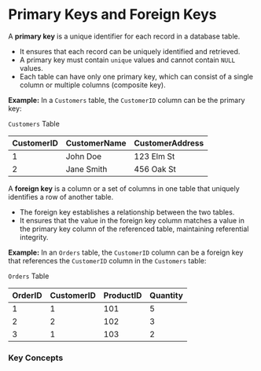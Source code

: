 # Primary Keys and Foreign Keys

A **primary key** is a unique identifier for each record in a database table.&#x20;

* It ensures that each record can be uniquely identified and retrieved.&#x20;
* A primary key must contain `unique` values and cannot contain `NULL` values.&#x20;
* Each table can have only one primary key, which can consist of a single column or multiple columns (composite key).

**Example:** In a `Customers` table, the `CustomerID` column can be the primary key:

`Customers` Table

| CustomerID | CustomerName | CustomerAddress |
| ---------- | ------------ | --------------- |
| 1          | John Doe     | 123 Elm St      |
| 2          | Jane Smith   | 456 Oak St      |

A **foreign key** is a column or a set of columns in one table that uniquely identifies a row of another table.&#x20;

* The foreign key establishes a relationship between the two tables.&#x20;
* It ensures that the value in the foreign key column matches a value in the primary key column of the referenced table, maintaining referential integrity.

**Example:** In an `Orders` table, the `CustomerID` column can be a foreign key that references the `CustomerID` column in the `Customers` table:

`Orders` Table

| OrderID | CustomerID | ProductID | Quantity |
| ------- | ---------- | --------- | -------- |
| 1       | 1          | 101       | 5        |
| 2       | 2          | 102       | 3        |
| 3       | 1          | 103       | 2        |

### Key Concepts






